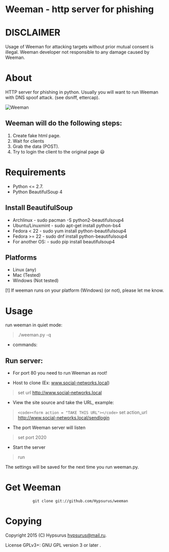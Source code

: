 Weeman - http server for phishing
=================================

DISCLAIMER
==========

Usage of Weeman for attacking targets without prior mutual consent is illegal.
Weeman developer not responsible to any damage caused by Weeman.

About
=====

HTTP server for phishing in python.
Usually you will want to run Weeman with DNS spoof attack. (see dsniff, ettercap).

![Weeman](https://raw.githubusercontent.com/Hypsurus/weeman/master/core/weeman12.png)

Weeman will do the following steps:
------------------------------------

1. Create fake html page.
2. Wait for clients
3. Grab the data (POST).
4. Try to login the client to the original page :smiley:

Requirements
============

* Python <= 2.7.
* Python BeautifulSoup 4

Install BeautifulSoup
---------------------

* Archlinux        - sudo pacman -S python2-beautifulsoup4
* Ubuntu/Linuxmint - sudo apt-get install python-bs4
* Fedora < 22	   - sudo yum install python-beautifulsoup4
* Fedora >= 22	   - sudo dnf install python-beautifulsoup4
* For another OS:  - sudo pip install beautifulsoup4

Platforms
-----------

* Linux (any)
* Mac (Tested)
* Windows (Not tested)

[!] If weeman runs on your platform (Windows) (or not), please let me know.

Usage
======

run weeman in quiet mode:
> ./weeman.py -q

* commands:

Run server:
-----------

* For port 80 you need to run Weeman as root!

* Host to clone (Ex: www.social-networks.local)
> set url http://www.social-networks.local

* View the site source and take the URL, example:
> `<code><form action = "TAKE THIS URL"></code>`
> set action_url http://www.social-networks.local/sendlogin 

* The port Weeman server will listen
> set port 2020

* Start the server
> run

The settings will be saved for the next time you run weeman.py.

Get Weeman
=============
                git clone git://github.com/Hypsurus/weeman
  
Copying
========

Copyright 2015 (C) Hypsurus <hypsurus@mail.ru>.
<p>
License GPLv3+: GNU GPL version 3 or later <http://gnu.org/licenses/gpl.html>.
